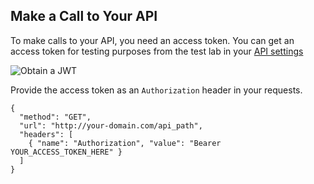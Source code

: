 ## Make a Call to Your API

To make calls to your API, you need an access token. You can get an access token for testing purposes from the test lab in your [API settings](${manage_url}/#/apis)

![Obtain a JWT](/media/articles/server-apis/aspnet-core-webapi/request-access-token.png)

Provide the access token as an `Authorization` header in your requests.

```har
{
  "method": "GET",
  "url": "http://your-domain.com/api_path",
  "headers": [
    { "name": "Authorization", "value": "Bearer YOUR_ACCESS_TOKEN_HERE" }
  ]
}
```
